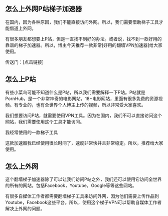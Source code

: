 ## 怎么上外网P站梯子加速器 #
在国内，因为各种原因，我们不能直接访问外网。所以，我们需要借助梯子工具才能借道上外网。

有很多朋友都想要上P站，但是一直找不到好的办法。或者说，找不到一款好用的靠谱的梯子加速器。所以，博主今天推荐一款非常[好用的翻墙VPN加速器]给大家使用。

传送门：[点击链接]

## 怎么上P站 ##
有些小菜鸟可能不知道什么是P站，所以我们需要解释一下P站。P站就是PornHub，是一个非常神奇的电影网站，18+电影网站，里面有很多免费的资源视频。有专业的，也有全世界个人博主上传的视频，所以非常受大家喜欢。

我们想要访问P站，就需要使用VPN工具。因为在国内，我们不可以直接访问这个网站，我们需要使用这个工具才能访问。

我经常使用的一款梯子工具

这款加速器我已经使用很长时间了，速度非常快并且非常稳定。所以，推荐给大家使用。

## 怎么上外网 ##
这个翻墙梯子加速器除了可以让我们访问P站之外，我们还可以使用它访问全世界的所有的网站。包括Facebook，Youtube，Google等等这些网站。

有很多自媒体工作者都需要翻墙梯子工具来访问外网，因为他们需要上传作品到Youtube，Facebook这些平台。所以，使用这个梯子VPN可以帮助自媒体工作者解决上外网的问题。
